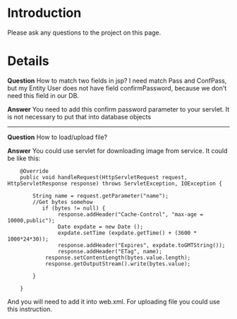 # Introduction #

Please ask any questions to the project on this page.


# Details #

**Question**
How to match two fields in jsp? I need match Pass and ConfPass, but my Entity User
does not have field confirmPassword, because we don't need this field in our DB.

**Answer**
You need to add this confirm password parameter to your servlet. It is not necessary to put that into database objects


---


**Question**
How to load/upload file?

**Answer**
You could use servlet for downloading image from service. It could be like this:
```
    @Override
    public void handleRequest(HttpServletRequest request, HttpServletResponse response) throws ServletException, IOException {

        String name = request.getParameter("name");
        //Get bytes somehow     
           if (bytes != null) {
                response.addHeader("Cache-Control", "max-age = 10000,public");
                Date expdate = new Date ();
                expdate.setTime (expdate.getTime() + (3600 * 1000*24*30));
                response.addHeader("Expires", expdate.toGMTString());
                response.addHeader("ETag", name);
            response.setContentLength(bytes.value.length);
            response.getOutputStream().write(bytes.value);
            
        }

    }
```
And you will need to add it into web.xml. For uploading file you could use this instruction.